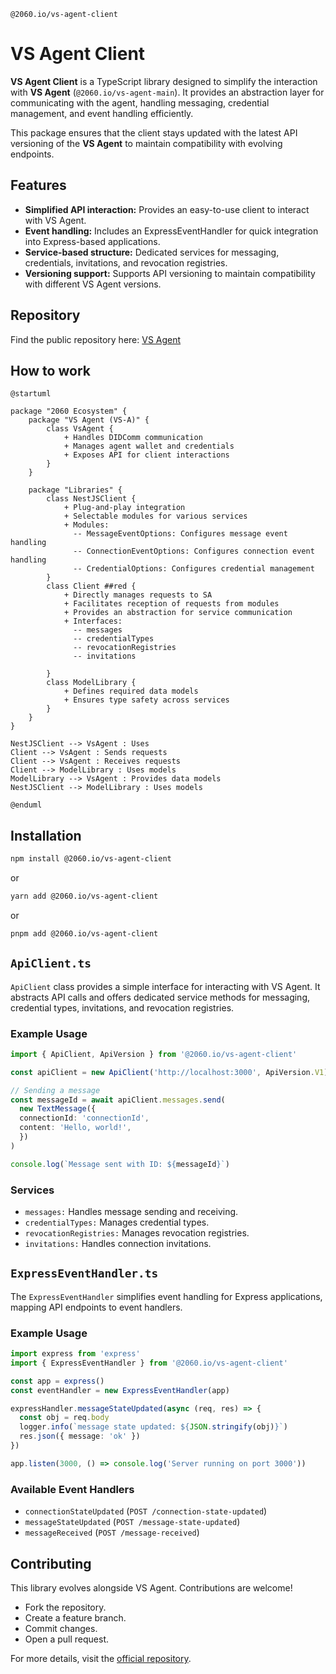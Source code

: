 `@2060.io/vs-agent-client`

# VS Agent Client
**VS Agent Client** is a TypeScript library designed to simplify the interaction with **VS Agent** (`@2060.io/vs-agent-main`). It provides an abstraction layer for communicating with the agent, handling messaging, credential management, and event handling efficiently.

This package ensures that the client stays updated with the latest API versioning of the **VS Agent** to maintain compatibility with evolving endpoints.

## Features
- **Simplified API interaction:** Provides an easy-to-use client to interact with VS Agent.
- **Event handling:** Includes an ExpressEventHandler for quick integration into Express-based applications.
- **Service-based structure:** Dedicated services for messaging, credentials, invitations, and revocation registries.
- **Versioning support:** Supports API versioning to maintain compatibility with different VS Agent versions.

## Repository
Find the public repository here: [VS Agent](../../README.md)

## How to work
```plantuml
@startuml

package "2060 Ecosystem" {
    package "VS Agent (VS-A)" {
        class VsAgent {
            + Handles DIDComm communication
            + Manages agent wallet and credentials
            + Exposes API for client interactions
        }
    }
    
    package "Libraries" {
        class NestJSClient {
            + Plug-and-play integration
            + Selectable modules for various services
            + Modules:
              -- MessageEventOptions: Configures message event handling
              -- ConnectionEventOptions: Configures connection event handling
              -- CredentialOptions: Configures credential management
        }
        class Client ##red {
            + Directly manages requests to SA
            + Facilitates reception of requests from modules
            + Provides an abstraction for service communication
            + Interfaces:
              -- messages
              -- credentialTypes
              -- revocationRegistries
              -- invitations
      
        }
        class ModelLibrary {
            + Defines required data models
            + Ensures type safety across services
        }
    }
}

NestJSClient --> VsAgent : Uses
Client --> VsAgent : Sends requests
Client --> VsAgent : Receives requests
Client --> ModelLibrary : Uses models
ModelLibrary --> VsAgent : Provides data models
NestJSClient --> ModelLibrary : Uses models

@enduml
```

## Installation
```sh
npm install @2060.io/vs-agent-client
```
or 
```sh
yarn add @2060.io/vs-agent-client
```
or 
```sh
pnpm add @2060.io/vs-agent-client
```
## `ApiClient.ts`
`ApiClient` class provides a simple interface for interacting with VS Agent. It abstracts API calls and offers dedicated service methods for messaging, credential types, invitations, and revocation registries.

### Example Usage
```ts
import { ApiClient, ApiVersion } from '@2060.io/vs-agent-client'

const apiClient = new ApiClient('http://localhost:3000', ApiVersion.V1)

// Sending a message
const messageId = await apiClient.messages.send(
  new TextMessage({
  connectionId: 'connectionId',
  content: 'Hello, world!',
  })
)

console.log(`Message sent with ID: ${messageId}`)
```

### Services
- `messages:` Handles message sending and receiving.
- `credentialTypes:` Manages credential types.
- `revocationRegistries:` Manages revocation registries.
- `invitations:` Handles connection invitations.

## `ExpressEventHandler.ts`
The `ExpressEventHandler` simplifies event handling for Express applications, mapping API endpoints to event handlers.
### Example Usage
```ts
import express from 'express'
import { ExpressEventHandler } from '@2060.io/vs-agent-client'

const app = express()
const eventHandler = new ExpressEventHandler(app)

expressHandler.messageStateUpdated(async (req, res) => {
  const obj = req.body
  logger.info(`message state updated: ${JSON.stringify(obj)}`)
  res.json({ message: 'ok' })
})

app.listen(3000, () => console.log('Server running on port 3000'))
```
### Available Event Handlers
- `connectionStateUpdated` (`POST /connection-state-updated`)
- `messageStateUpdated` (`POST /message-state-updated`)
- `messageReceived` (`POST /message-received`)

## Contributing
This library evolves alongside VS Agent. Contributions are welcome!
- Fork the repository.
- Create a feature branch.
- Commit changes.
- Open a pull request.

For more details, visit the [official repository](https://github.com/2060-io/vs-agent).